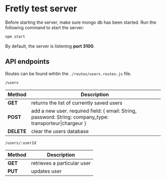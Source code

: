 # Fretly test server

Before starting the server, make sure mongo db has been started. Run the following command to start the server:

```bash
npm start
```

By default, the server is listening **port 3100**.

## API endpoints

Routes can be found wihtin the `./routes/users.routes.js` file.

```
/users
```

| Method | Description |
|---|---|
|**GET**| returns the list of currently saved users |
|**POST**| add a new user. required field: { email: String, password: String: company_type: transporteur\|chargeur } |
|**DELETE**| clear the users database| 

```
/users/:userId
```

| Method | Description |
|---|---|
|**GET**| retrieves a particular user |
|**PUT**| updates user |